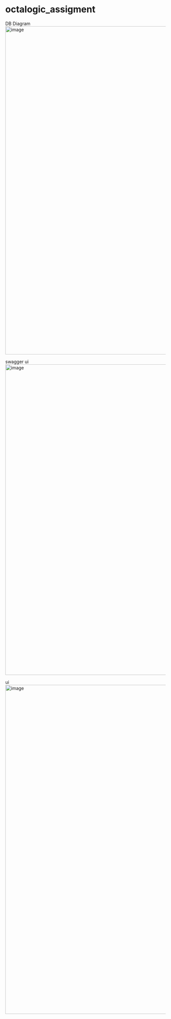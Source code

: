 # octalogic_assigment
DB Diagram
<img width="1919" height="1028" alt="image" src="https://github.com/user-attachments/assets/7cf8bfc6-b126-4347-b06b-876a4c2588b4" />


swagger ui
<img width="1919" height="973" alt="image" src="https://github.com/user-attachments/assets/f61cd8e0-0a79-4830-9033-073436f19a3c" />

ui
<img width="1919" height="1031" alt="image" src="https://github.com/user-attachments/assets/7d24a659-7353-49ae-8a80-779727a7c54b" />


